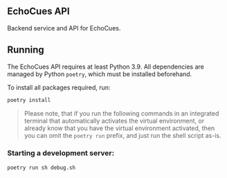 ## EchoCues API

Backend service and API for EchoCues.

## Running

The EchoCues API requires at least Python 3.9.
All dependencies are managed by Python `poetry`, which must be installed beforehand.

To install all packages required, run:
```sh
poetry install
```

> Please note, that if you run the following commands in an integrated terminal that automatically activates the virtual environment, or already know that you have the virtual environment activated, then you can omit the `poetry run` prefix, and just run the shell script as-is.

### Starting a development server:
```sh
poetry run sh debug.sh
```

